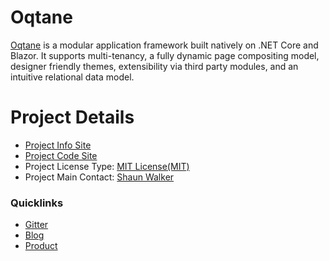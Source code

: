 # Oqtane

[Oqtane](https://www.oqtane.org/) is a modular application framework built natively on .NET Core and Blazor. 
It supports multi-tenancy, a fully dynamic page compositing model, designer friendly themes, extensibility via third party modules, 
and an intuitive relational data model.

# Project Details

* [Project Info Site](https://www.oqtane.org/)
* [Project Code Site](https://github.com/oqtane/oqtane.framework)
* Project License Type: [MIT License(MIT)](https://github.com/oqtane/oqtane.framework/blob/master/LICENSE)
* Project Main Contact: [Shaun Walker](https://github.com/sbwalker)

### Quicklinks

* [Gitter](https://gitter.im/oqtane/community)
* [Blog](https://www.oqtane.org/Resources/Blog)
* [Product](https://www.oqtane.org/Product)
